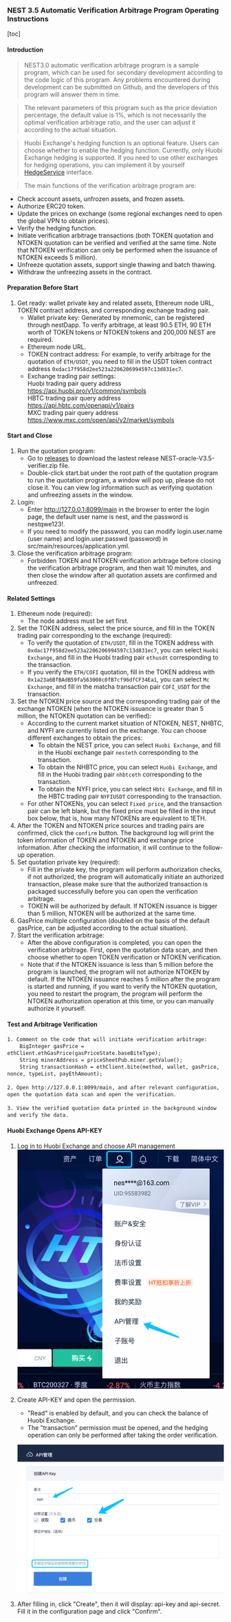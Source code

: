 ### NEST 3.5 Automatic Verification Arbitrage Program Operating Instructions
[toc]


#### Introduction
>NEST3.0 automatic verification arbitrage program is a sample program, which can be used for secondary development according to the code logic of this program. Any problems encountered during development can be submitted on Github, and the developers of this program will answer them in time.

>The relevant parameters of this program such as the price deviation percentage, the default value is 1%, which is not necessarily the optimal verification arbitrage ratio, and the user can adjust it according to the actual situation.

>Huobi Exchange's hedging function is an optional feature. Users can choose whether to enable the hedging function. Currently, only Huobi Exchange hedging is supported. If you need to use other exchanges for hedging operations, you can implement it by yourself [HedgeService](https://github.com/NEST-Protocol/NEST-oracle-V3.5-verifier/blob/master/src/main/java/com/nest/ib/service/HedgeService.java) interface.

>The main functions of the verification arbitrage program are:
   * Check account assets, unfrozen assets, and frozen assets.
   * Authorize ERC20 token.
   * Update the prices on exchange (some regional exchanges need to open the global VPN to obtain prices).
   * Verify the hedging function.
   * Initiate verification arbitrage transactions (both TOKEN quotation and NTOKEN quotation can be verified and verified at the same time. Note that NTOKEN verification can only be performed when the issuance of NTOKEN exceeds 5 million).
   * Unfreeze quotation assets, support single thawing and batch thawing.
   * Withdraw the unfreezing assets in the contract.

#### Preparation Before Start

1. Get ready: wallet private key and related assets, Ethereum node URL, TOKEN contract address, and corresponding exchange trading pair.
   * Wallet private key:
    Generated by mnemonic, can be registered through nestDapp. To verify arbitrage, at least 90.5 ETH, 90 ETH worth of TOKEN tokens or NTOKEN tokens and 200,000 NEST are required.
   * Ethereum node URL.
   * TOKEN contract address:
    For example, to verify arbitrage for the quotation of `ETH/USDT`, you need to fill in the USDT token contract address `0xdac17f958d2ee523a2206206994597c13d831ec7`.
   * Exchange trading pair settings:
    <br/>Huobi trading pair query address https://api.huobi.pro/v1/common/symbols
    <br/>HBTC trading pair query address https://api.hbtc.com/openapi/v1/pairs
    <br/>MXC trading pair query address https://www.mxc.com/open/api/v2/market/symbols

#### Start and Close

1. Run the quotation program:
   * Go to [releases](https://github.com/NEST-Protocol/NEST-oracle-V3.5-verifier/releases) to download the lastest release NEST-oracle-V3.5-verifier.zip file.
   * Double-click start.bat under the root path of the quotation program to run the quotation program, a window will pop up, please do not close it. You can view log information such as verifying quotation and unfreezing assets in the window.
2. Login:
   * Enter http://127.0.0.1:8099/main in the browser to enter the login page, the default user name is nest, and the password is nestqwe123!.
   * If you need to modify the password, you can modify login.user.name (user name) and login.user.passwd (password) in src/main/resources/application.yml.
3. Close the verification arbitrage program:
   * Forbidden TOKEN and NTOKEN verification arbitrage before closing the verification arbitrage program, and then wait 10 minutes, and then close the window after all quotation assets are confirmed and unfreezed.

#### Related Settings

1. Ethereum node (required):
   * The node address must be set first.
2. Set the TOKEN address, select the price source, and fill in the TOKEN trading pair corresponding to the exchange (required):
   * To verify the quotation of `ETH/USDT`, fill in the TOKEN address with `0xdac17f958d2ee523a2206206994597c13d831ec7`, you can select `Huobi Exchange`, and fill in the Huobi trading pair `ethusdt` corresponding to the transaction.
   * If you verify the `ETH/COFI` quotation, fill in the TOKEN address with `0x1a23a6BfBAdB59fa563008c0fB7cf96dfCF34Ea1`, you can select `Mc Exchange`, and fill in the matcha transaction pair `COFI_USDT` for the transaction.
3. Set the NTOKEN price source and the corresponding trading pair of the exchange NTOKEN (when the NTOKEN issuance is greater than 5 million, the NTOKEN quotation can be verified):
    * According to the current market situation of NTOKEN, NEST, NHBTC, and NYFI are currently listed on the exchange. You can choose different exchanges to obtain the prices:
      * To obtain the NEST price, you can select `Huobi Exchange`, and fill in the Huobi exchange pair `nesteth` corresponding to the transaction.
      * To obtain the NHBTC price, you can select `Huobi Exchange`, and fill in the Huobi trading pair `nhbtceth` corresponding to the transaction.
      * To obtain the NYFI price, you can select `Hbtc Exchange`, and fill in the HBTC trading pair `NYFIUSDT` corresponding to the transaction.
    * For other NTOKENs, you can select `Fixed price`, and the transaction pair can be left blank, but the fixed price must be filled in the input box below, that is, how many NTOKENs are equivalent to 1ETH.
4. After the TOKEN and NTOKEN price sources and trading pairs are confirmed, click the `confirm` button. The background log will print the token information of TOKEN and NTOKEN and exchange price information. After checking the information, it will continue to the follow-up operation.
5. Set quotation private key (required):
   * Fill in the private key, the program will perform authorization checks, if not authorized, the program will automatically initiate an authorized transaction, please make sure that the authorized transaction is packaged successfully before you can open the verification arbitrage.
   * TOKEN will be authorized by default. If NTOKEN issuance is bigger than 5 million, NTOKEN will be authorized at the same time.
6. GasPrice multiple configuration (doubled on the basis of the default gasPrice, can be adjusted according to the actual situation).
7. Start the verification arbitrage:
   * After the above configuration is completed, you can open the verification arbitrage. First, open the quotation data scan, and then choose whether to open TOKEN verification or NTOKEN verification.
   * Note that if the NTOKEN issuance is less than 5 million before the program is launched, the program will not authorize NTOKEN by default. If the NTOKEN issuance reaches 5 million after the program is started and running, if you want to verify the NTOKEN quotation, you need to restart the program, the program will perform the NTOKEN authorization operation at this time, or you can manually authorize it yourself.

#### Test and Arbitrage Verification
```
1. Comment on the code that will initiate verification arbitrage:   
    BigInteger gasPrice = ethClient.ethGasPrice(gasPriceState.baseBiteType);
    String minerAddress = priceSheetPub.miner.getValue();
    String transactionHash = ethClient.bite(method, wallet, gasPrice, nonce, typeList, payEthAmount);

2. Open http://127.0.0.1:8099/main, and after relevant configuration, open the quotation data scan and open the verification.

3. View the verified quotation data printed in the background window and verify the data.

```

#### Huobi Exchange Opens API-KEY

1. Log in to Huobi Exchange and choose API management
   ![](./picture/API-KEY-1.png)

2. Create API-KEY and open the permission.

    * "Read" is enabled by default, and you can check the balance of Huobi Exchange.
    * The "transaction" permission must be opened, and the hedging operation can only be performed after taking the order verification.

   ![](./picture/API-KEY-2.png)

3. After filling in, click "Create", then it will display: api-key and api-secret. Fill it in the configuration page and click "Confirm".
